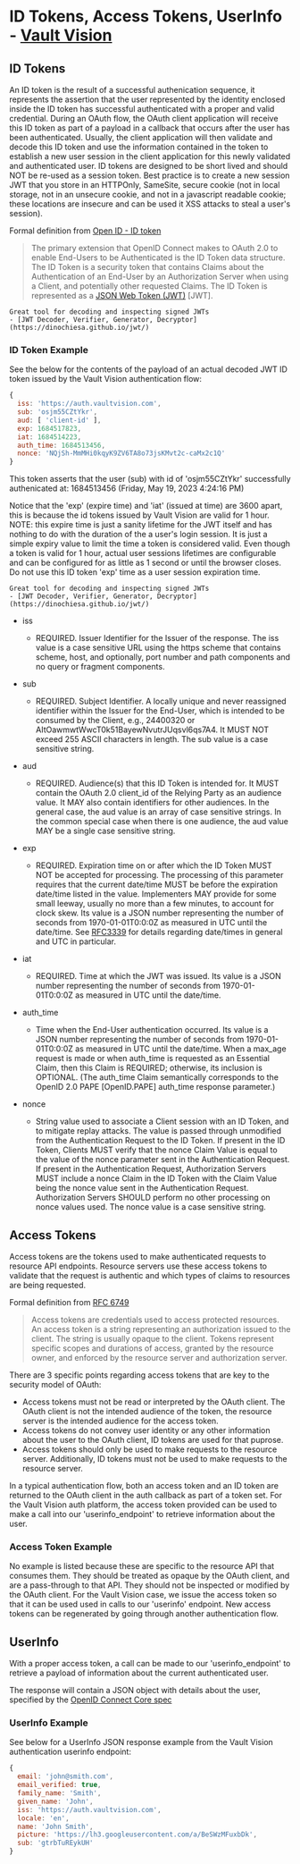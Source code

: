 ID Tokens, Access Tokens, UserInfo - [Vault Vision](https://vaultvision.com) 
==================

## ID Tokens 

An ID token is the result of a successful authenication sequence, it represents the assertion that the user represented by the identity enclosed inside the ID token has successful authenticated with a proper and valid credential.  During an OAuth flow, the OAuth client application will receive this ID token as part of a payload in a callback that occurs after the user has been authenticated. Usually, the client application will then validate and decode this ID token and use the information contained in the token to establish a new user session in the client application for this newly validated and authenticated user.  ID tokens are designed to be short lived and should NOT be re-used as a session token.  Best practice is to create a new session JWT that you store in an HTTPOnly, SameSite, secure cookie (not in local storage, not in an unsecure cookie, and not in a javascript readable cookie; these locations are insecure and can be used it XSS attacks to steal a user's session).

Formal definition from [Open ID - ID token](https://openid.net/specs/openid-connect-core-1_0.html#IDToken)
> The primary extension that OpenID Connect makes to OAuth 2.0 to enable End-Users to be Authenticated is the ID Token data structure. The ID Token is a security token that contains Claims about the Authentication of an End-User by an Authorization Server when using a Client, and potentially other requested Claims. The ID Token is represented as a [JSON Web Token (JWT)](https://openid.net/specs/openid-connect-core-1_0.html#JWT) [JWT].

```{note}
Great tool for decoding and inspecting signed JWTs
- [JWT Decoder, Verifier, Generator, Decryptor](https://dinochiesa.github.io/jwt/)
```
### ID Token Example
See the below for the contents of the payload of an actual decoded JWT ID token issued by the Vault Vision authentication flow:
```js
{
  iss: 'https://auth.vaultvision.com',
  sub: 'osjm55CZtYkr',
  aud: [ 'client-id' ],
  exp: 1684517823,
  iat: 1684514223,
  auth_time: 1684513456,
  nonce: 'NQjSh-MmMHi0kqyK9ZV6TA8o73jsKMvt2c-caMx2c1Q'
}
```

This token asserts that the user (sub) with id of 'osjm55CZtYkr' successfully authenicated at: 1684513456 (Friday, May 19, 2023 4:24:16 PM)

Notice that the 'exp' (expire time) and 'iat' (issued at time) are 3600 apart, this is because the id tokens issued by Vault Vision are valid for 1 hour.  NOTE: this expire time is just a sanity lifetime for the JWT itself and has nothing to do with the duration of the a user's login session.  It is just a simple expiry value to limit the time a token is considered valid.  Even though a token is valid for 1 hour, actual user sessions lifetimes are configurable and can be configured for as little as 1 second or until the browser closes.  Do not use this ID token 'exp' time as a user session expiration time.

```{note}
Great tool for decoding and inspecting signed JWTs
- [JWT Decoder, Verifier, Generator, Decryptor](https://dinochiesa.github.io/jwt/)
```

- iss  
  -  REQUIRED. Issuer Identifier for the Issuer of the response. The iss value is a case sensitive URL using the https scheme that contains scheme, host, and optionally, port number and path components and no query or fragment components.

- sub  
  -  REQUIRED. Subject Identifier. A locally unique and never reassigned identifier within the Issuer for the End-User, which is intended to be consumed by the Client, e.g., 24400320 or AItOawmwtWwcT0k51BayewNvutrJUqsvl6qs7A4. It MUST NOT exceed 255 ASCII characters in length. The sub value is a case sensitive string.

- aud 
  -  REQUIRED. Audience(s) that this ID Token is intended for. It MUST contain the OAuth 2.0 client_id of the Relying Party as an audience value. It MAY also contain identifiers for other audiences. In the general case, the aud value is an array of case sensitive strings. In the common special case when there is one audience, the aud value MAY be a single case sensitive string.

- exp
  -  REQUIRED. Expiration time on or after which the ID Token MUST NOT be accepted for processing. The processing of this parameter requires that the current date/time MUST be before the expiration date/time listed in the value. Implementers MAY provide for some small leeway, usually no more than a few minutes, to account for clock skew. Its value is a JSON number representing the number of seconds from 1970-01-01T0:0:0Z as measured in UTC until the date/time. See [RFC3339](https://www.rfc-editor.org/rfc/rfc3339) for details regarding date/times in general and UTC in particular.

- iat
  -  REQUIRED. Time at which the JWT was issued. Its value is a JSON number representing the number of seconds from 1970-01-01T0:0:0Z as measured in UTC until the date/time.

- auth_time
  -  Time when the End-User authentication occurred. Its value is a JSON number representing the number of seconds from 1970-01-01T0:0:0Z as measured in UTC until the date/time. When a max_age request is made or when auth_time is requested as an Essential Claim, then this Claim is REQUIRED; otherwise, its inclusion is OPTIONAL. (The auth_time Claim semantically corresponds to the OpenID 2.0 PAPE [OpenID.PAPE] auth_time response parameter.)

- nonce
  -  String value used to associate a Client session with an ID Token, and to mitigate replay attacks. The value is passed through unmodified from the Authentication Request to the ID Token. If present in the ID Token, Clients MUST verify that the nonce Claim Value is equal to the value of the nonce parameter sent in the Authentication Request. If present in the Authentication Request, Authorization Servers MUST include a nonce Claim in the ID Token with the Claim Value being the nonce value sent in the Authentication Request. Authorization Servers SHOULD perform no other processing on nonce values used. The nonce value is a case sensitive string.

## Access Tokens 

Access tokens are the tokens used to make authenticated requests to resource API endpoints.  Resource servers use these access tokens to validate that the request is authentic and which types of claims to resources are being requested.

Formal definition from [RFC 6749](https://datatracker.ietf.org/doc/html/rfc6749#section-1.4)
>  Access tokens are credentials used to access protected resources.  An access token is a string representing an authorization issued to the client.  The string is usually opaque to the client.  Tokens represent specific scopes and durations of access, granted by the resource owner, and enforced by the resource server and authorization server.

There are 3 specific points regarding access tokens that are key to the security model of OAuth:

- Access tokens must not be read or interpreted by the OAuth client. The OAuth client is not the intended audience of the token, the resource server is the intended audience for the access token.
- Access tokens do not convey user identity or any other information about the user to the OAuth client, ID tokens are used for that puprose.
- Access tokens should only be used to make requests to the resource server. Additionally, ID tokens must not be used to make requests to the resource server.

In a typical authentication flow, both an access token and an ID token are returned to the OAuth client in the auth callback as part of a token set.  For the Vault Vision auth platform, the access token provided can be used to make a call into our 'userinfo_endpoint' to retrieve information about the user.

### Access Token Example

No example is listed because these are specific to the resource API that consumes them.  They should be treated as opaque by the OAuth client, and are a pass-through to that API.  They should not be inspected or modified by the OAuth client.  For the Vault Vision case, we issue the access token so that it can be used used in calls to our 'userinfo' endpoint.  New access tokens can be regenerated by going through another authentication flow.

## UserInfo

With a proper access token, a call can be made to our 'userinfo_endpoint' to retrieve a payload of information about the current authenticated user.

The response will contain a JSON object with details about the user, specified by the [OpenID Connect Core spec](https://openid.net/specs/openid-connect-core-1_0.html#UserInfoResponse)

### UserInfo Example
See below for a UserInfo JSON response example from the Vault Vision authentication userinfo endpoint:
```js
{
  email: 'john@smith.com',
  email_verified: true,
  family_name: 'Smith',
  given_name: 'John',
  iss: 'https://auth.vaultvision.com',
  locale: 'en',
  name: 'John Smith',
  picture: 'https://lh3.googleusercontent.com/a/BeSWzMFuxbDk',
  sub: 'gtrbTuREykUH'
}
```
